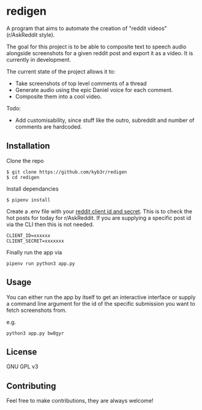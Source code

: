 # redigen

A program that aims to automate the creation of "reddit videos" (r/AskReddit style).

The goal for this project is to be able to composite text to speech audio alongside screenshots for a given reddit post and export it as a video. It is currently in development. 

The current state of the project allows it to:
- Take screenshots of top level comments of a thread
- Generate audio using the epic Daniel voice for each comment. 
- Composite them into a cool video.

Todo:
- Add customisability, since stuff like the outro, subreddit and number of comments are hardcoded.

## Installation

Clone the repo

```console
$ git clone https://github.com/kyb3r/redigen
$ cd redigen
```

Install dependancies
```console
$ pipenv install
```

Create a .env file with your [reddit client id and secret](https://praw.readthedocs.io/en/latest/getting_started/quick_start.html). This is to check the hot posts for today for r/AskReddit. If you are supplying a specific post id via the CLI then this is not needed. 
```env
CLIENT_ID=xxxxxx
CLIENT_SECRET=xxxxxxx
```

Finally run the app via
```
pipenv run python3 app.py
```

## Usage
You can either run the app by itself to get an interactive interface or supply a command line argument for the id of the specific submission you want to fetch screenshots from. 

e.g. 
```
python3 app.py bw8gyr
```


## License 

GNU GPL v3

## Contributing

Feel free to make contributions, they are always welcome!
